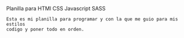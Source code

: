 Planilla para HTMl CSS Javascript SASS


    Esta es mi planilla para programar y con la que me guio para mis estilos 
    codigo y poner todo en orden.